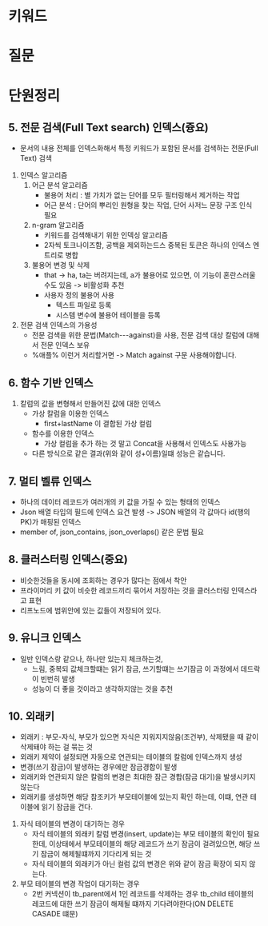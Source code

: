 # 키워드

# 질문

# 단원정리

## 5. 전문 검색(Full Text search) 인덱스(즁요)
- 문서의 내용 전체를 인덱스화해서 특정 키워드가 포함된 문서를 검색하는 전문(Full Text) 검색
1. 인덱스 알고리즘 
   1. 어근 분석 알고리즘
      - 불용어 처리 : 별 가치가 없는 단어를 모두 필터링해서 제거하는 작업
      - 어근 분석 : 단어의 뿌리인 원형을 찾는 작업, 단어 사저느 문장 구조 인식 필요 
   2. n-gram 알고리즘
      - 키워드를 검색해내기 위한 인덱싱 알고리즘
      - 2자씩 토크나이즈함, 공백을 제외하는드스 중복된 토큰은 하나의 인덱스 엔트리로 병합
   3. 불용어 변경 및 삭제
      - that -> ha, ta는 버려지는데, a가 불용어로 있으면, 이 기능이 혼란스러울수도 있음 -> 비활성화 추천
      - 사용자 정의 불용어 사용
        - 텍스트 파일로 등록
        - 시스템 변수에 불용어 테이블을 등록
2. 전문 검색 인덱스의 가용성
   - 전문 검색을 위한 문법(Match---against)을 사용, 전문 검색 대상 칼럼에 대해서 전문 인덱스 보유
   - %애플% 이런거 처리할거면 -> Match against 구문 사용해야합니다.
## 6. 함수 기반 인덱스
1. 칼럼의 값을 변형해서 만들어진 값에 대한 인덱스
   - 가상 칼럼을 이용한 인덱스
     - first+lastName 이 결합된 가상 컬럼
   - 함수를 이용한 인덱스
     - 가상 컬럼을 추가 하는 것 말고 Concat을 사용해서 인덱스도 사용가능 
   - 다른 방식으로 같은 결과(위와 같이 성+이름)일떄 성능은 같습니다.
## 7. 멀티 벨류 인덱스
- 하나의 데이터 레코드가 여러개의 키 값을 가질 수 있는 형태의 인덱스
- Json 배열 타입의 필드에 인덱스 요건 발생  -> JSON 배열의 각 값마다 id(행의 PK)가 매핑된 인덱스
- member of, json_contains, json_overlaps() 같은 문법 필요
## 8. 클러스터링 인덱스(중요)
- 비슷한것들을 동시에 조회하는 경우가 많다는 점에서 착안 
- 프라이머리 키 값이 비슷한 레코드끼리 묶어서 저장하는 것을 클러스터링 인덱스라고 표현
- 리프노드에 범위안에 있는 값들이 저장되어 있다. 
## 9. 유니크 인덱스 
- 일반 인덱스랑 같으나, 하나만 있는지 체크하는것, 
  - 느림, 중복되 값체크할떄는 읽기 잠금, 쓰기할떄는 쓰기잠금 이 과정에서 데드락이 빈번히 발생
  - 성능이 더 좋을 것이라고 생각하지않는 것을 추천
## 10. 외래키
- 외래키 : 부모-자식, 부모가 있으면 자식은 지워지지않음(조건부), 삭제됐을 때 같이 삭제돼야 하는 걸 묶는 것
- 외래키 제약이 설정되면 자동으로 연관되는 테이블의 칼럼에 인덱스까지 생성
- 변경(쓰기 잠금)이 발생하는 경우에만 잠금경합이 발생
- 외래키와 연관되지 않은 칼럼의 변경은 최대한 잠근 경합(잠금 대기)을 발생시키지 않는다
- 외래키를 생성하면 해당 참조키가 부모테이블에 있는지 확인 하는데, 이떄, 연관 테이블에 읽기 잠금을 건다. 
1. 자식 테이블의 변경이 대기하는 경우
   - 자식 테이블의 외래키 칼럼 변경(insert, update)는 부모 테이블의 확인이 필요한데, 이상태에서 부모테이블의 해당 레코드가 쓰기 잠금이 걸려있으면, 해당 쓰기 잠금이 해제될떄까지 기다리게 되는 것
   - 자식 테이블의 외래키가 아닌 컬럼 값의 변경은 위와 같이 잠금 확장이 되지 않는다.
2. 부모 테이블의 변경 작업이 대기하는 경우 
   - 2번 커넥션이 tb_parent에서 1인 레코드를 삭제하는 경우 tb_child 테이블의 레코드에 대한 쓰기 잠금이 해제될 떄까지 기다려야한다(ON DELETE CASADE 떄문)